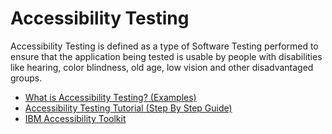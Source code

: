 # Accessibility Testing

Accessibility Testing is defined as a type of Software Testing performed to ensure that the application being tested is usable by people with disabilities like hearing, color blindness, old age, low vision and other disadvantaged groups.

- [What is Accessibility Testing? (Examples)](https://www.guru99.com/accessibility-testing.html)
- [Accessibility Testing Tutorial (Step By Step Guide)](https://www.softwaretestinghelp.com/what-is-web-accessibility-testing/)
- [IBM Accessibility Toolkit](https://www.ibm.com/able/)


